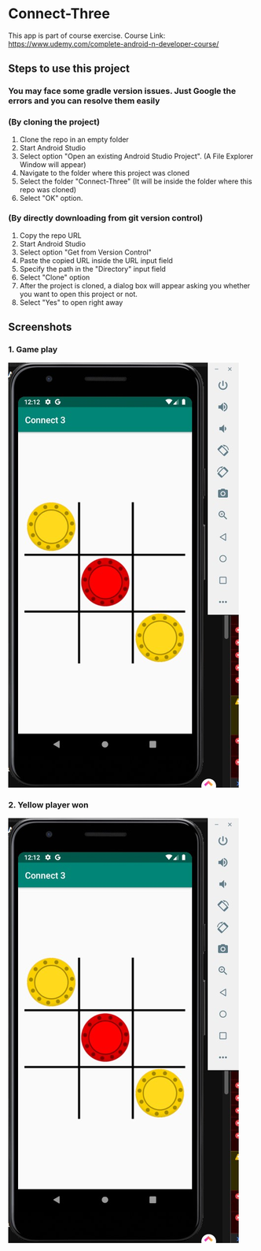 # Connect-Three
This app is part of course exercise. Course Link: https://www.udemy.com/complete-android-n-developer-course/

## Steps to use this project

### You may face some gradle version issues. Just Google the errors and you can resolve them easily

### (By cloning the project)

1. Clone the repo in an empty folder
2. Start Android Studio
3. Select option "Open an existing Android Studio Project". (A File Explorer Window will appear)
4. Navigate to the folder where this project was cloned
5. Select the folder "Connect-Three" (It will be inside the folder where this repo was cloned)
6. Select "OK" option.

### (By directly downloading from git version control)

1. Copy the repo URL
2. Start Android Studio
3. Select option "Get from Version Control"
4. Paste the copied URL inside the URL input field
5. Specify the path in the "Directory" input field
6. Select "Clone" option
7. After the project is cloned, a dialog box will appear asking you whether you want to open this project or not.
8. Select "Yes" to open right away

## Screenshots

### 1. Game play
![alt text](https://github.com/SajjadAliZaidi/Connect-Three/blob/master/screenshots/tic_tac_toe_1.jpg?raw=true)

### 2. Yellow player won
![alt text](https://github.com/SajjadAliZaidi/Connect-Three/blob/master/screenshots/tic_tac_toe_1.jpg?raw=true)
